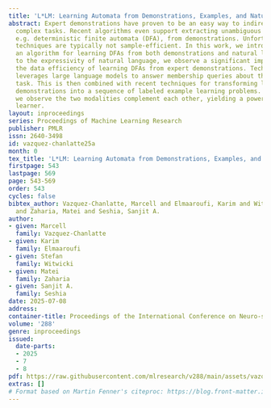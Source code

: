 ```yaml
---
title: 'L*LM: Learning Automata from Demonstrations, Examples, and Natural Language'
abstract: Expert demonstrations have proven to be an easy way to indirectly specify
  complex tasks. Recent algorithms even support extracting unambiguous formal specifications,
  e.g. deterministic finite automata (DFA), from demonstrations. Unfortunately, these
  techniques are typically not sample-efficient. In this work, we introduce L*LM,
  an algorithm for learning DFAs from both demonstrations and natural language. Due
  to the expressivity of natural language, we observe a significant improvement in
  the data efficiency of learning DFAs from expert demonstrations. Technically, L*LM
  leverages large language models to answer membership queries about the underlying
  task. This is then combined with recent techniques for transforming learning from
  demonstrations into a sequence of labeled example learning problems. In our experiments,
  we observe the two modalities complement each other, yielding a powerful few-shot
  learner.
layout: inproceedings
series: Proceedings of Machine Learning Research
publisher: PMLR
issn: 2640-3498
id: vazquez-chanlatte25a
month: 0
tex_title: 'L*LM: Learning Automata from Demonstrations, Examples, and Natural Language'
firstpage: 543
lastpage: 569
page: 543-569
order: 543
cycles: false
bibtex_author: Vazquez-Chanlatte, Marcell and Elmaaroufi, Karim and Witwicki, Stefan
  and Zaharia, Matei and Seshia, Sanjit A.
author:
- given: Marcell
  family: Vazquez-Chanlatte
- given: Karim
  family: Elmaaroufi
- given: Stefan
  family: Witwicki
- given: Matei
  family: Zaharia
- given: Sanjit A.
  family: Seshia
date: 2025-07-08
address:
container-title: Proceedings of the International Conference on Neuro-symbolic Systems
volume: '288'
genre: inproceedings
issued:
  date-parts:
  - 2025
  - 7
  - 8
pdf: https://raw.githubusercontent.com/mlresearch/v288/main/assets/vazquez-chanlatte25a/vazquez-chanlatte25a.pdf
extras: []
# Format based on Martin Fenner's citeproc: https://blog.front-matter.io/posts/citeproc-yaml-for-bibliographies/
---
```

